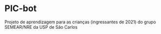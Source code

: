 # PIC-bot
Projeto de aprendizagem para as crianças (ingressantes de 2021) do grupo SEMEAR/NRE da USP de São Carlos

